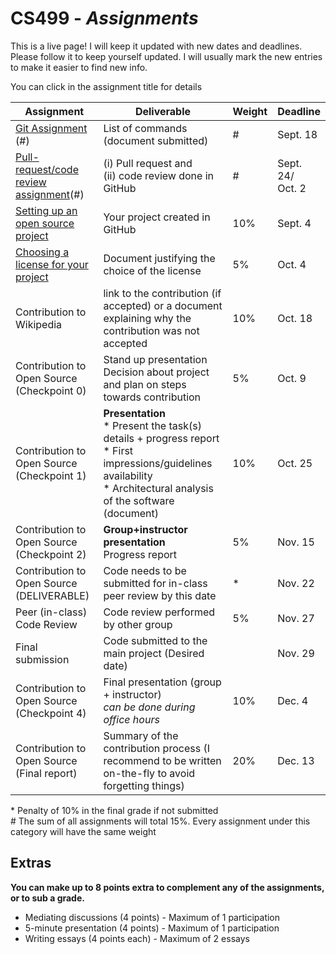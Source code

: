 # CS499 - *Assignments*

This is a live page! I will keep it updated with new dates and deadlines. Please follow it to keep yourself updated. I will usually mark the new entries to make it easier to find new info.

You can click in the assignment title for details

| Assignment                                                   | Deliverable                                                  | Weight | Deadline             |
| ------------------------------------------------------------ | ------------------------------------------------------------ | ------ | -------------------- |
| [Git Assignment](assignments/gitAssignment.md) (#)           | List of commands (document submitted)                        | #      | Sept. 18             |
| [Pull-request/code review assignment](assignments/PRcodeReview.md)(#) | (i) Pull request and<br>(ii) code review done in GitHub      | #      | Sept. 24/<br> Oct. 2 |
| [Setting up an open source project](assignments/openYourProject.md) | Your project created in GitHub                               | 10%    | Sept. 4              |
| [Choosing a license for your project](assignments/license.md) | Document justifying the choice of the license                | 5%     | Oct. 4               |
| Contribution to Wikipedia                                    | link to the contribution (if accepted) or a document explaining why the contribution was not accepted | 10%    | Oct. 18              |
| Contribution to Open Source (Checkpoint 0)                   | Stand up presentation<br>Decision about project and plan on steps towards contribution | 5%     | Oct. 9               |
| Contribution to Open Source (Checkpoint 1)                   | **Presentation<br>**\* Present the task(s) details + progress report<br>* First impressions/guidelines availability<br>* Architectural analysis of the software (document) | 10%    | Oct. 25              |
| Contribution to Open Source (Checkpoint 2)                   | **Group+instructor presentation**<br>Progress report         | 5%     | Nov. 15              |
| Contribution to Open Source (DELIVERABLE)                    | Code needs to be submitted for in-class peer review by this date | *      | Nov. 22              |
| Peer (in-class) Code Review                                  | Code review performed by other group                         | 5%     | Nov.  27             |
| Final submission                                             | Code submitted to the main project (Desired date)            |        | Nov. 29              |
| Contribution to Open Source (Checkpoint 4)                   | Final presentation (group + instructor)<br>*can be done during office hours* | 10%    | Dec. 4               |
| Contribution to Open Source (Final report)                   | Summary of the contribution process (I recommend to be written on-the-fly to avoid forgetting things) | 20%    | Dec. 13              |

\* Penalty of 10% in the final grade if not submitted<br>\# The sum of all assignments will total 15%. Every assignment under this category will have the same weight



## Extras 

**You can make up to 8 points extra to complement any of the assignments, or to sub a grade.**

* Mediating discussions (4 points) - Maximum of 1 participation
* 5-minute presentation (4 points) - Maximum of 1 participation
* Writing essays (4 points each) - Maximum of 2 essays
